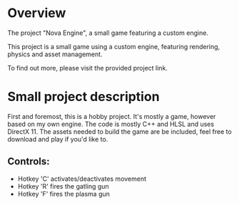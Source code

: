 # Overview
The project "Nova Engine", a small game featuring a custom engine.

This project is a small game using a custom engine, featuring rendering, physics and asset management.

To find out more, please visit the provided project link.

# Small project description

First and foremost, this is a hobby project.
It's mostly a game, however based on my own engine. The code is mostly C++ and HLSL and uses DirectX 11.
The assets needed to build the game are be included, feel free to download and play if you'd like to.

## Controls:
- Hotkey 'C' activates/deactivates movement
- Hotkey 'R' fires the gatling gun
- Hotkey 'F' fires the plasma gun
